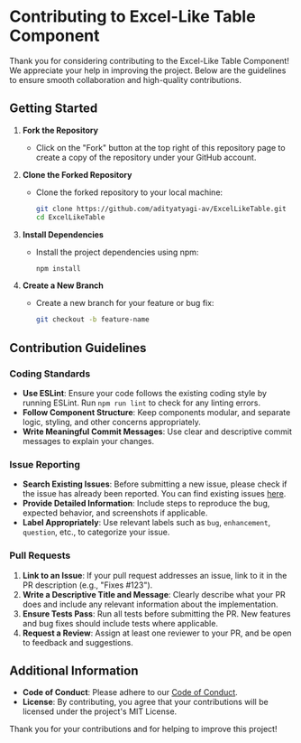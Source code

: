 # Contributing to Excel-Like Table Component

Thank you for considering contributing to the Excel-Like Table Component! We appreciate your help in improving the project. Below are the guidelines to ensure smooth collaboration and high-quality contributions.

## Getting Started

1. **Fork the Repository**  
   - Click on the "Fork" button at the top right of this repository page to create a copy of the repository under your GitHub account.

2. **Clone the Forked Repository**  
   - Clone the forked repository to your local machine:
     ```bash
     git clone https://github.com/adityatyagi-av/ExcelLikeTable.git
     cd ExcelLikeTable
     ```

3. **Install Dependencies**  
   - Install the project dependencies using npm:
     ```bash
     npm install
     ```

4. **Create a New Branch**  
   - Create a new branch for your feature or bug fix:
     ```bash
     git checkout -b feature-name
     ```

## Contribution Guidelines

### Coding Standards

- **Use ESLint**: Ensure your code follows the existing coding style by running ESLint. Run `npm run lint` to check for any linting errors.
- **Follow Component Structure**: Keep components modular, and separate logic, styling, and other concerns appropriately.
- **Write Meaningful Commit Messages**: Use clear and descriptive commit messages to explain your changes.

### Issue Reporting

- **Search Existing Issues**: Before submitting a new issue, please check if the issue has already been reported. You can find existing issues [here](https://github.com/adityatyagi-av/ExcelLikeTable/issues).
- **Provide Detailed Information**: Include steps to reproduce the bug, expected behavior, and screenshots if applicable.
- **Label Appropriately**: Use relevant labels such as `bug`, `enhancement`, `question`, etc., to categorize your issue.

### Pull Requests

1. **Link to an Issue**: If your pull request addresses an issue, link to it in the PR description (e.g., "Fixes #123").
2. **Write a Descriptive Title and Message**: Clearly describe what your PR does and include any relevant information about the implementation.
3. **Ensure Tests Pass**: Run all tests before submitting the PR. New features and bug fixes should include tests where applicable.
4. **Request a Review**: Assign at least one reviewer to your PR, and be open to feedback and suggestions.

## Additional Information

- **Code of Conduct**: Please adhere to our [Code of Conduct]().
- **License**: By contributing, you agree that your contributions will be licensed under the project's MIT License.
  
Thank you for your contributions and for helping to improve this project!
